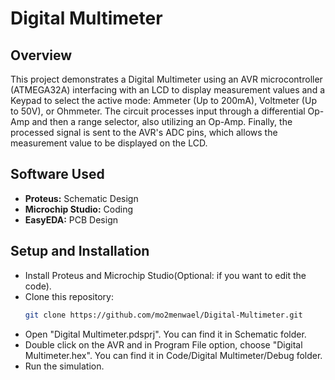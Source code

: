 # Digital Multimeter

## Overview
This project demonstrates a Digital Multimeter using an AVR microcontroller (ATMEGA32A) interfacing with an LCD to display measurement values and a Keypad to select the active mode: Ammeter (Up to 200mA), Voltmeter (Up to 50V), or Ohmmeter. The circuit processes input through a differential Op-Amp and then a range selector, also utilizing an Op-Amp. Finally, the processed signal is sent to the AVR's ADC pins, which allows the measurement value to be displayed on the LCD.
  
## Software Used
- **Proteus:** Schematic Design
- **Microchip Studio:** Coding
- **EasyEDA:** PCB Design

## Setup and Installation
- Install Proteus and Microchip Studio(Optional: if you want to edit the code).
- Clone this repository: 
  ```bash
  git clone https://github.com/mo2menwael/Digital-Multimeter.git
  ```
- Open "Digital Multimeter.pdsprj". You can find it in Schematic folder.
- Double click on the AVR and in Program File option, choose "Digital Multimeter.hex". You can find it in Code/Digital Multimeter/Debug folder.
- Run the simulation.
